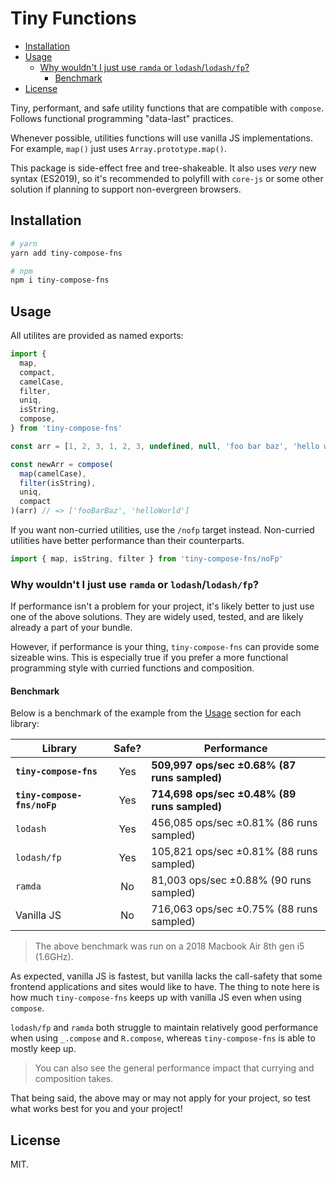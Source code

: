 # Tiny Functions <!-- omit in toc -->

- [Installation](#installation)
- [Usage](#usage)
  - [Why wouldn't I just use `ramda` or `lodash`/`lodash/fp`?](#why-wouldnt-i-just-use-ramda-or-lodashlodashfp)
    - [Benchmark](#benchmark)
- [License](#license)

Tiny, performant, and safe utility functions that are compatible with `compose`.
Follows functional programming "data-last" practices.

Whenever possible, utilities functions will use vanilla JS implementations. For
example, `map()` just uses `Array.prototype.map()`.

This package is side-effect free and tree-shakeable. It also uses _very_ new
syntax (ES2019), so it's recommended to polyfill with `core-js` or some other
solution if planning to support non-evergreen browsers.

## Installation

```bash
# yarn
yarn add tiny-compose-fns

# npm
npm i tiny-compose-fns
```

## Usage

All utilites are provided as named exports:

```js
import {
  map,
  compact,
  camelCase,
  filter,
  uniq,
  isString,
  compose,
} from 'tiny-compose-fns'

const arr = [1, 2, 3, 1, 2, 3, undefined, null, 'foo bar baz', 'hello world']

const newArr = compose(
  map(camelCase),
  filter(isString),
  uniq,
  compact
)(arr) // => ['fooBarBaz', 'helloWorld']
```

If you want non-curried utilities, use the `/nofp` target instead. Non-curried
utilities have better performance than their counterparts.

```js
import { map, isString, filter } from 'tiny-compose-fns/noFp'
```

### Why wouldn't I just use `ramda` or `lodash`/`lodash/fp`?

If performance isn't a problem for your project, it's likely better to just use
one of the above solutions. They are widely used, tested, and are likely already
a part of your bundle.

However, if performance is your thing, `tiny-compose-fns` can provide some
sizeable wins. This is especially true if you prefer a more functional
programming style with curried functions and composition.

#### Benchmark

Below is a benchmark of the example from the [Usage](#usage) section for each
library:

| Library                     | Safe? | Performance                                  |
| --------------------------- | :---: | -------------------------------------------- |
| **`tiny-compose-fns`**      |  Yes  | **509,997 ops/sec ±0.68% (87 runs sampled)** |
| **`tiny-compose-fns/noFp`** |  Yes  | **714,698 ops/sec ±0.48% (89 runs sampled)** |
| `lodash`                    |  Yes  | 456,085 ops/sec ±0.81% (86 runs sampled)     |
| `lodash/fp`                 |  Yes  | 105,821 ops/sec ±0.81% (88 runs sampled)     |
| `ramda`                     |  No   | 81,003 ops/sec ±0.88% (90 runs sampled)      |
| Vanilla JS                  |  No   | 716,063 ops/sec ±0.75% (88 runs sampled)     |

> The above benchmark was run on a 2018 Macbook Air 8th gen i5 (1.6GHz).

As expected, vanilla JS is fastest, but vanilla lacks the call-safety that some
frontend applications and sites would like to have. The thing to note here is
how much `tiny-compose-fns` keeps up with vanilla JS even when using `compose`.

`lodash/fp` and `ramda` both struggle to maintain relatively good performance
when using `_.compose` and `R.compose`, whereas `tiny-compose-fns` is able to
mostly keep up.

> You can also see the general performance impact that currying and composition
> takes.

That being said, the above may or may not apply for your project, so test what
works best for you and your project!

## License

MIT.
